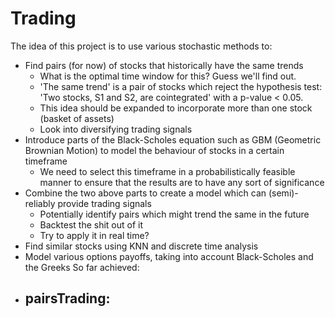 # Trading
The idea of this project is to use various stochastic methods to:
- Find pairs (for now) of stocks that historically have the same trends
    - What is the optimal time window for this? Guess we'll find out.
    - 'The same trend' is a pair of stocks which reject the hypothesis test: 'Two stocks, S1 and S2, are cointegrated' with a p-value < 0.05.
    - This idea should be expanded to incorporate more than one stock (basket of assets)
    - Look into diversifying trading signals
- Introduce parts of the Black-Scholes equation such as GBM (Geometric Brownian Motion) to model the behaviour of stocks in a certain timeframe
    - We need to select this timeframe in a probabilistically feasible manner to ensure that the results are to have any sort of significance
- Combine the two above parts to create a model which can (semi)-reliably provide trading signals
    - Potentially identify pairs which might trend the same in the future
    - Backtest the shit out of it
    - Try to apply it in real time?
- Find similar stocks using KNN and discrete time analysis
- Model various options payoffs, taking into account Black-Scholes and the Greeks
So far achieved:
- pairsTrading:
    - 

